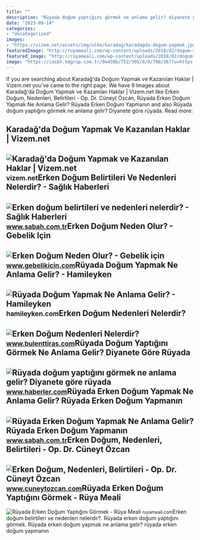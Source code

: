 ```yaml
---
title: ""
description: "Rüyada doğum yaptığını görmek ne anlama gelir? diyanete göre rüyada"
date: "2023-09-14"
categories:
- "Uncategorized"
images:
- "https://vizem.net/assets/img/ulke/karadag/karadagda-dogum-yapmak.jpg"
featuredImage: "http://ruyameali.com/wp-content/uploads/2018/02/dogum-yapmak.jpg"
featured_image: "http://ruyameali.com/wp-content/uploads/2018/02/dogum-yapmak.jpg"
image: "https://iasbh.tmgrup.com.tr/9e430b/752/395/0/0/700/367?u=https://isbh.tmgrup.com.tr/sbh/2018/03/20/erken-dogum-belirtileri-ve-nedenleri-nelerdir-1521546629673.jpeg"
---
```


If you are searching about Karadağ'da Doğum Yapmak ve Kazanılan Haklar | Vizem.net you've came to the right page. We have 9 Images about Karadağ'da Doğum Yapmak ve Kazanılan Haklar | Vizem.net like Erken Doğum, Nedenleri, Belirtileri - Op. Dr. Cüneyt Özcan, Rüyada Erken Doğum Yapmak Ne Anlama Gelir? Rüyada Erken Doğum Yapmanın and also Rüyada doğum yaptığını görmek ne anlama gelir? Diyanete göre rüyada. Read more:

Karadağ'da Doğum Yapmak Ve Kazanılan Haklar | Vizem.net
-------------------------------------------------------

 ![Karadağ'da Doğum Yapmak ve Kazanılan Haklar | Vizem.net](https://vizem.net/assets/img/ulke/karadag/karadagda-dogum-yapmak.jpg) <small>vizem.net</small>Erken Doğum Belirtileri Ve Nedenleri Nelerdir? - Sağlık Haberleri
-----------------------------------------------------------------

 ![Erken doğum belirtileri ve nedenleri nelerdir? - Sağlık Haberleri](https://iasbh.tmgrup.com.tr/9e430b/752/395/0/0/700/367?u=https://isbh.tmgrup.com.tr/sbh/2018/03/20/erken-dogum-belirtileri-ve-nedenleri-nelerdir-1521546629673.jpeg) <small>www.sabah.com.tr</small>Erken Doğum Neden Olur? - Gebelik Için
--------------------------------------

 ![Erken Doğum Neden Olur? - Gebelik için](https://www.gebelikicin.com/wp-content/uploads/2021/05/Erken-dogum-nedir.jpg) <small>www.gebelikicin.com</small>Rüyada Doğum Yapmak Ne Anlama Gelir? - Hamileyken
-------------------------------------------------

 ![Rüyada Doğum Yapmak Ne Anlama Gelir? - Hamileyken](https://hamileyken.com/wp-content/uploads/2022/04/Ruyada-Dogum-Yapmak-Tabiri.jpg) <small>hamileyken.com</small>Erken Doğum Nedenleri Nelerdir?
-------------------------------

 ![Erken Doğum Nedenleri Nelerdir?](https://www.bulenttiras.com/wp-content/uploads/2014/05/erken-dogum-1.jpg) <small>www.bulenttiras.com</small>Rüyada Doğum Yaptığını Görmek Ne Anlama Gelir? Diyanete Göre Rüyada
-------------------------------------------------------------------

 ![Rüyada doğum yaptığını görmek ne anlama gelir? Diyanete göre rüyada](https://i.hbrcdn.com/haber/2021/05/26/ruyada-dogum-yapmak-ne-anlama-gelir-ruyada-14156915_1752_amp.jpg) <small>www.haberler.com</small>Rüyada Erken Doğum Yapmak Ne Anlama Gelir? Rüyada Erken Doğum Yapmanın
----------------------------------------------------------------------

 ![Rüyada Erken Doğum Yapmak Ne Anlama Gelir? Rüyada Erken Doğum Yapmanın](https://iasbh.tmgrup.com.tr/682ae8/752/395/0/76/724/456?u=https://isbh.tmgrup.com.tr/sbh/2022/07/04/ruyada-erken-dogum-yapmak-ne-anlama-gelir-ruyada-erken-dogum-yapmanin-anlami-1656943378073.jpg) <small>www.sabah.com.tr</small>Erken Doğum, Nedenleri, Belirtileri - Op. Dr. Cüneyt Özcan
----------------------------------------------------------

 ![Erken Doğum, Nedenleri, Belirtileri - Op. Dr. Cüneyt Özcan](https://www.cuneytozcan.com/wp-content/uploads/Erken-Dogum.jpg) <small>www.cuneytozcan.com</small>Rüyada Erken Doğum Yaptığını Görmek - Rüya Meali
------------------------------------------------

 ![Rüyada Erken Doğum Yaptığını Görmek - Rüya Meali](http://ruyameali.com/wp-content/uploads/2018/02/dogum-yapmak.jpg) <small>ruyameali.com</small>Erken doğum belirtileri ve nedenleri nelerdir?. Rüyada erken doğum yaptığını görmek. Rüyada erken doğum yapmak ne anlama gelir? rüyada erken doğum yapmanın
